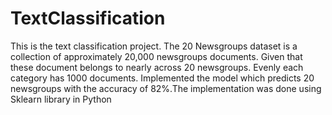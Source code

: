 # TextClassification
This is the text classification project.
The 20 Newsgroups dataset is a collection of approximately 20,000 newsgroups documents. Given that these document belongs to nearly across 20 newsgroups. Evenly each category has 1000 documents.
Implemented the model which predicts 20 newsgroups with the accuracy of 82%.The implementation was done using Sklearn library in Python
